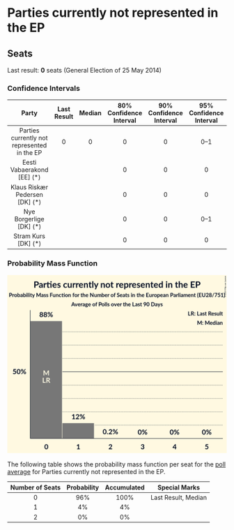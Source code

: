 # Parties currently not represented in the EP

## Seats

Last result: **0** seats (General Election of 25 May 2014)

### Confidence Intervals

| Party | Last Result | Median | 80% Confidence Interval | 90% Confidence Interval | 95% Confidence Interval | 99% Confidence Interval |
|:-----:|:-----------:|:------:|:-----------------------:|:-----------------------:|:-----------------------:|:-----------------------:|
| Parties currently not represented in the EP | 0 | 0 | 0 | 0 | 0–1 | 0–1 |
| Eesti Vabaerakond [EE] (*) | |  | 0 | 0 | 0 | 0 |
| Klaus Riskær Pedersen [DK] (*) | |  | 0 | 0 | 0 | 0 |
| Nye Borgerlige [DK] (*) | |  | 0 | 0 | 0–1 | 0–1 |
| Stram Kurs [DK] (*) | |  | 0 | 0 | 0 | 0 |

### Probability Mass Function

![Graph with seats probability mass function not yet produced](average-2019-07-31-seats-pmf-partiescurrentlynotrepresentedintheep.png "Seats Probability Mass Function")

The following table shows the probability mass function per seat for the [poll average](average-2019-07-31.html) for Parties currently not represented in the EP.

| Number of Seats | Probability | Accumulated | Special Marks |
|:---------------:|:-----------:|:-----------:|:-------------:|
| 0 | 96% | 100% | Last Result, Median |
| 1 | 4% | 4% |  |
| 2 | 0% | 0% |  |


